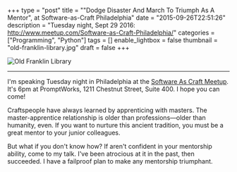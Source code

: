 +++
type = "post"
title = "\"Dodge Disaster And March To Triumph As A Mentor\", at Software-as-Craft Philadelphia"
date = "2015-09-26T22:51:26"
description = "Tuesday night, Sept 29 2016: http://www.meetup.com/Software-as-Craft-Philadelphia/"
categories = ["Programming", "Python"]
tags = []
enable_lightbox = false
thumbnail = "old-franklin-library.jpg"
draft = false
+++

<p><img style="display:block; margin-left:auto; margin-right:auto;" src="old-franklin-library.jpg" alt="Old Franklin Library" title="Old Franklin Library" /></p>
<hr />
<p>I'm speaking Tuesday night in Philadelphia at the <a href="http://www.meetup.com/Software-as-Craft-Philadelphia/">Software As Craft Meetup</a>. It's 6pm at PromptWorks, 1211 Chestnut Street, Suite 400. I hope you can come!</p>
<p>Craftspeople have always learned by apprenticing with masters. The master-apprentice relationship is older than professions&mdash;older than humanity, even. If you want to nurture this ancient tradition, you must be a great mentor to your junior colleagues.</p>
<p>But what if you don't know how? If aren't confident in your mentorship ability, come to my talk. I've been atrocious at it in the past, then succeeded. I have a failproof plan to make any mentorship triumphant.</p>
    